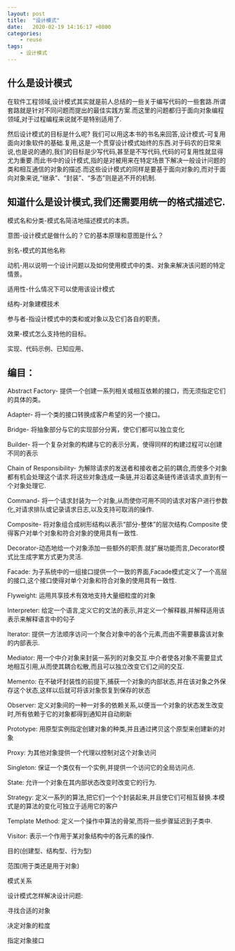 ```yaml
---
layout: post
title:  "设计模式"
date:   2020-02-19 14:16:17 +0800
categories: 
    - reuse
tags:
    - 设计模式
---
```


## 什么是设计模式

在软件工程领域,设计模式其实就是前人总结的一些关于编写代码的一些套路.所谓套路就是针对不同问题而提出的最佳实践方案.而这里的问题都归于面向对象编程领域,对于过程编程来说就不是特别适用了.

然后设计模式的目标是什么呢? 我们可以用这本书的书名来回答,设计模式-可复用面向对象软件的基础.复用,这是一个贯穿设计模式始终的东西.对于码农的日常来说,也是说的通的,我们的目标是少写代码,甚至是不写代码,代码的可复用性就显得尤为重要.而此书中的设计模式,指的是对被用来在特定场景下解决一般设计问题的类和相互通信的对象的描述.而这些设计模式的同样是要基于面向对象的,而对于面向对象来说,“继承”、“封装”、“多态”则是逃不开的机制.

<!--more-->


## 知道什么是设计模式,我们还需要用统一的格式描述它.

模式名和分类-模式名简洁地描述模式的本质。

意图-设计模式是做什么的？它的基本原理和意图是什么？

别名-模式的其他名称

动机-用以说明一个设计问题以及如何使用模式中的类、对象来解决该问题的特定情景。

适用性-什么情况下可以使用该设计模式

结构-对象建模技术

参与者-指设计模式中的类和或对象以及它们各自的职责。

效果-模式怎么支持他的目标。

实现、代码示例、已知应用、


## 编目：
Abstract Factory- 提供一个创建一系列相关或相互依赖的接口，而无须指定它们的具体的类。

Adapter- 将一个类的接口转换成客户希望的另一个接口。

Bridge- 将抽象部分与它的实现部分分离，使它们都可以独立变化

Builder- 将一个复杂对象的构建与它的表示分离，使得同样的构建过程可以创建不同的表示

Chain of Responsibility- 为解除请求的发送者和接收者之前的耦合,而使多个对象都有机会处理这个请求.将这些对象连成一条链,并沿着这条链传递该请求,直到有一个对象处理它.

Command- 将一个请求封装为一个对象,从而使你可用不同的请求对客户进行参数化,对请求排队或记录请求日志,以及支持可取消的操作.

Composite- 将对象组合成树形结构以表示“部分-整体”的层次结构.Composite 使得客户对单个对象和符合对象的使用具有一致性.

Decorator-动态地给一个对象添加一些额外的职责.就扩展功能而言,Decorator模式比生成字累方式更为灵活.

Facade: 为子系统中的一组接口提供一个一致的界面,Facade模式定义了一个高层的接口,这个接口使得对单个对象和符合对象的使用具有一致性.

Flyweight: 运用共享技术有效地支持大量细粒度的对象

Interpreter: 给定一个语言,定义它的文法的表示,并定义一个解释器,并解释适用该表示来解释语言中的句子

Iterator: 提供一方法顺序访问一个聚合对象中的各个元素,而由不需要暴露该对象的内部表示.

Mediator: 用一个中介对象来封装一系列的对象交互.中介者使各对象不需要显式地相互引用,从而使其耦合松散,而且可以独立改变它们之间的交互.

Memento: 在不破坏封装性的前提下,捕获一个对象的内部状态,并在该对象之外保存这个状态,这样以后就可将该对象恢复到保存的状态

Observer: 定义对象间的一种一对多的依赖关系,以便当一个对象的状态发生改变时,所有依赖于它的对象都得到通知并自动刷新

Prototype: 用原型实例指定创建对象的种类,并且通过拷贝这个原型来创建新的对象

Proxy: 为其他对象提供一个代理以控制对这个对象访问

Singleton: 保证一个类仅有一个实例,并提供一个访问它的全局访问点.

State: 允许一个对象在其内部状态改变时改变它的行为.

Strategy: 定义一系列的算法,把它们一个个封装起来,并且使它们可相互替换.本模式是的算法的变化可独立于适用它的客户

Template Method: 定义一个操作中算法的骨架,而将一些步骤延迟到子类中.

Visitor: 表示一个作用于某对象结构中的各元素的操作.

目的(创建型、结构型、行为型)

范围(用于类还是用于对象)

模式关系

设计模式怎样解决设计问题:

寻找合适的对象

决定对象的粒度

指定对象接口








